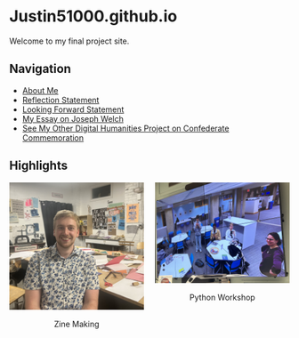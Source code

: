 # Justin51000.github.io
Welcome to my final project site.

## Navigation
- [About Me](aboutme.html)
- [Reflection Statement](statement.html)
- [Looking Forward Statement](lookingforward.html)
- [My Essay on Joseph Welch](https://printinginprisons.org/blog/sewardj/)
- [See My Other Digital Humanities Project on Confederate Commemoration](https://falseimage.pennds.org/)

## Highlights
<div style="display: flex; justify-content: center; gap: 20px;">
    <div>
        <img src="IMG_2508.jpg" alt="Zine Making" width="300" />
        <p style="text-align: center;">Zine Making</p>
    </div>
    <div>
        <img src="IMG_2971.jpg" alt="Python Workshop" width="300" />
        <p style="text-align: center;">Python Workshop</p>
    </div>
</div>
